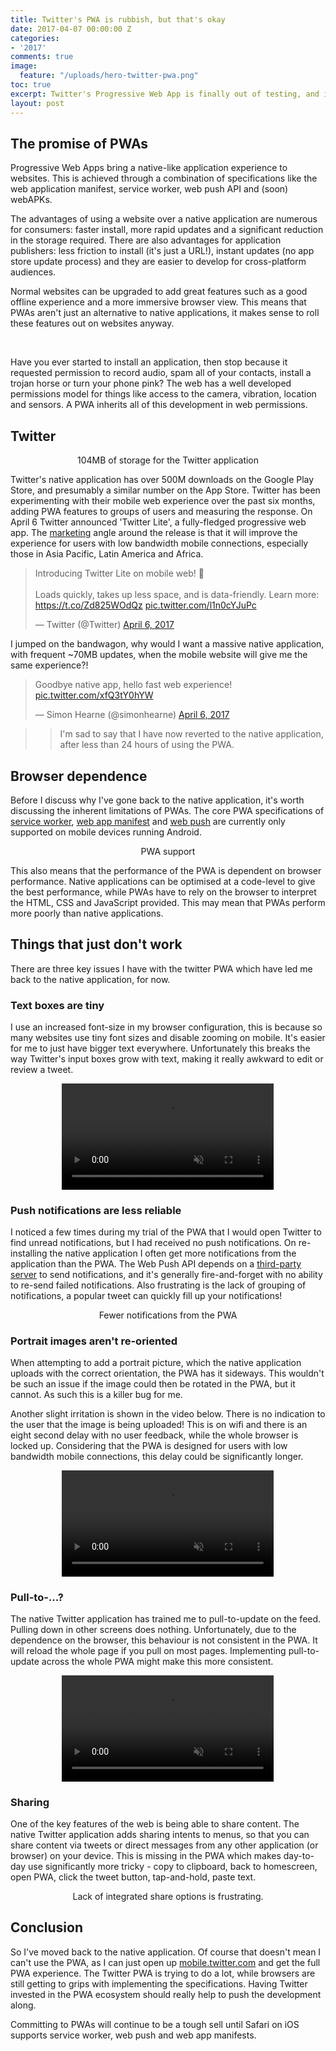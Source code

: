 ```yaml
---
title: Twitter's PWA is rubbish, but that's okay
date: 2017-04-07 00:00:00 Z
categories:
- '2017'
comments: true
image:
  feature: "/uploads/hero-twitter-pwa.png"
toc: true
excerpt: Twitter's Progressive Web App is finally out of testing, and it's not as good as the native app. Missing push notifications, wonky images, small text boxes, lack of sharing intents and confusing pull-to-update behaviour all damage the user experience. But the fact that Twitter is on-board with PWAs is a great step towards better web experiences.
layout: post
---
```


## The promise of PWAs

Progressive Web Apps bring a native-like application experience to websites. This is achieved through a combination of specifications like the web application manifest, service worker, web push API and (soon) webAPKs.

The advantages of using a website over a native application are numerous for consumers: faster install, more rapid updates and a significant reduction in the storage required. There are also advantages for application publishers: less friction to install (it's just a URL!), instant updates (no app store update process) and they are easier to develop for cross-platform audiences.

Normal websites can be upgraded to add great features such as a good offline experience and a more immersive browser view. This means that PWAs aren't just an alternative to native applications, it makes sense to roll these features out on websites anyway.

<br>

Have you ever started to install an application, then stop because it requested permission to record audio, spam all of your contacts, install a trojan horse or turn your phone pink? The web has a well developed permissions model for things like access to the camera, vibration, location and sensors. A PWA inherits all of this development in web permissions.

## Twitter

<figure align="center">
<img style="max-width:50%;" class="resp" data-width="50" data-src="https://webperf.ninja/uploads/twitter-app-size.png"/>
<figcaption>104MB of storage for the Twitter application</figcaption>
</figure>

Twitter's native application has over 500M downloads on the Google Play Store, and presumably a similar number on the App Store. Twitter has been experimenting with their mobile web experience over the past six months, adding PWA features to groups of users and measuring the response. On April 6 Twitter announced 'Twitter Lite', a fully-fledged progressive web app. The [marketing](https://blog.twitter.com/2017/introducing-twitter-lite) angle around the release is that it will improve the experience for users with low bandwidth mobile connections, especially those in Asia Pacific, Latin America and Africa.

<blockquote class="twitter-tweet" data-lang="en"><p lang="en" dir="ltr">Introducing Twitter Lite on mobile web! 📱<br><br>Loads quickly, takes up less space, and is data-friendly. Learn more: <a href="https://t.co/Zd825WOdQz">https://t.co/Zd825WOdQz</a> <a href="https://t.co/l1n0cYJuPc">pic.twitter.com/l1n0cYJuPc</a></p>&mdash; Twitter (@Twitter) <a href="https://twitter.com/Twitter/status/849866660882206721">April 6, 2017</a></blockquote>
<script async src="//platform.twitter.com/widgets.js" charset="utf-8"></script>

I jumped on the bandwagon, why would I want a massive native application, with frequent ~70MB updates, when the mobile website will give me the same experience?!

<blockquote class="twitter-tweet" data-lang="en"><p lang="en" dir="ltr">Goodbye native app, hello fast web experience! <a href="https://t.co/xfQ3tY0hYW">pic.twitter.com/xfQ3tY0hYW</a></p>&mdash; Simon Hearne (@simonhearne) <a href="https://twitter.com/simonhearne/status/849970819258343424">April 6, 2017</a></blockquote>
<script async src="//platform.twitter.com/widgets.js" charset="utf-8"></script>

> > I'm sad to say that I have now reverted to the native application, after less than 24 hours of using the PWA.

## Browser dependence

Before I discuss why I've gone back to the native application, it's worth discussing the inherent limitations of PWAs. The core PWA specifications of [service worker](http://caniuse.com/#feat=serviceworkers), [web app manifest](http://caniuse.com/#feat=web-app-manifest) and [web push](http://caniuse.com/#feat=push-api) are currently only supported on mobile devices running Android.

<figure align="center">
<img style="max-width:100%;" class="resp" data-width="100" data-src="https://webperf.ninja/uploads/caniuse-pwas.png"/>
<figcaption>PWA support</figcaption>
</figure>

This also means that the performance of the PWA is dependent on browser performance. Native applications can be optimised at a code-level to give the best performance, while PWAs have to rely on the browser to interpret the HTML, CSS and JavaScript provided. This may mean that PWAs perform more poorly than native applications.

## Things that just don't work

There are three key issues I have with the twitter PWA which have led me back to the native application, for now.

### Text boxes are tiny

I use an increased font-size in my browser configuration, this is because so many websites use tiny font sizes and disable zooming on mobile. It's easier for me to just have bigger text everywhere. Unfortunately this breaks the way Twitter's input boxes grow with text, making it really awkward to edit or review a tweet.

<figure align="center">
<video autoplay muted loop style="width:80%; max-width:480px;">
  <source src="/uploads/text.webm" type="video/webm">
  <source src="/uploads/text.mp4" type="video/mp4">
  <figcaption>Text boxes are too small and do not overflow correctly</figcaption>
</video>
</figure>

### Push notifications are less reliable

I noticed a few times during my trial of the PWA that I would open Twitter to find unread notifications, but I had received no push notifications. On re-installing the native application I often get more notifications from the application than the PWA. The Web Push API depends on a [third-party server](https://developers.google.com/web/fundamentals/engage-and-retain/push-notifications/sending-messages) to send notifications, and it's generally fire-and-forget with no ability to re-send failed notifications.
Also frustrating is the lack of grouping of notifications, a popular tweet can quickly fill up your notifications!

<figure align="center">
<img style="max-width:60%;" class="resp" data-width="60" data-src="https://webperf.ninja/uploads/twitter-pwa-notifications.png"/>
<figcaption>Fewer notifications from the PWA</figcaption>
</figure>

### Portrait images aren't re-oriented

When attempting to add a portrait picture, which the native application uploads with the correct orientation, the PWA has it sideways. This wouldn't be such an issue if the image could then be rotated in the PWA, but it cannot. As such this is a killer bug for me.

Another slight irritation is shown in the video below. There is no indication to the user that the image is being uploaded! This is on wifi and there is an eight second delay with no user feedback, while the whole browser is locked up. Considering that the PWA is designed for users with low bandwidth mobile connections, this delay could be significantly longer.

<figure align="center">
<video autoplay muted loop style="width:80%; max-width:480px;">
  <source src="/uploads/image.webm" type="video/webm">
  <source src="/uploads/image.mp4" type="video/mp4">
  <figcaption>Images aren't correctly rotated, and there's no way to fix it</figcaption>
</video>
</figure>

### Pull-to-...?

The native Twitter application has trained me to pull-to-update on the feed. Pulling down in other screens does nothing. Unfortunately, due to the dependence on the browser, this behaviour is not consistent in the PWA. It will reload the whole page if you pull on most pages. Implementing pull-to-update across the whole PWA might make this more consistent.

<figure align="center">
<video autoplay muted loop style="width:80%; max-width:480px;">
  <source src="/uploads/ptr.webm" type="video/webm">
  <source src="/uploads/ptr.mp4" type="video/mp4">
  <figcaption>Pull-to-update behaviour is inconstistent.</figcaption>
</video>
</figure>

### Sharing

One of the key features of the web is being able to share content. The native Twitter application adds sharing intents to menus, so that you can share content via tweets or direct messages from any other application (or browser) on your device. This is missing in the PWA which makes day-to-day use significantly more tricky - copy to clipboard, back to homescreen, open PWA, click the tweet button, tap-and-hold, paste text.


<figure align="center">
<img style="max-width:60%;" class="resp" data-width="60" data-src="https://webperf.ninja/uploads/twitter-share-fail.png"/>
<figcaption>Lack of integrated share options is frustrating.</figcaption>
</figure>

## Conclusion

So I've moved back to the native application. Of course that doesn't mean I can't use the PWA, as I can just open up [mobile.twitter.com](https://mobile.twitter.com/) and get the full PWA experience. The Twitter PWA is trying to do a lot, while browsers are still getting to grips with implementing the specifications. Having Twitter invested in the PWA ecosystem should really help to push the development along.

Committing to PWAs will continue to be a tough sell until Safari on iOS supports service worker, web push and web app manifests.